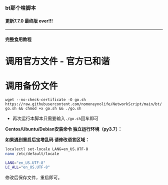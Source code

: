### bt那个啥脚本

#### 更新7.7.0 最终版 over!!!

***  
#### 完整食用教程  
# 调用官方文件 - 官方已和谐

# 调用备份文件
`wget --no-check-certificate -O go.sh https://raw.githubusercontent.com/nomoneynolife/NetworkScript/main/bt/go.sh && chmod +x go.sh && ./go.sh`  
* 再次运行本脚本只需要输入`./go.sh`回车即可 
 
**Centos/Ubuntu/Debian安装命令 独立运行环境（py3.7）：**

**如果遇到重启后宝塔乱码 请修改语言区域：**


```Bash
localectl set-locale LANG=en_US.UTF-8
nano /etc/default/locale
```

```Bash
LANG="en_US.UTF-8"
LC_ALL="en_US.UTF-8"
```

修改后保存文件，重启即可。
